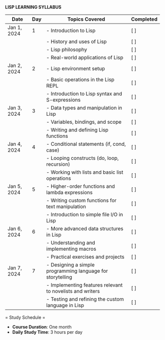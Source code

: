  **LISP LEARNING SYLLABUS**

| Date       | Day | Topics Covered                                                | Completed |
|------------|-----|---------------------------------------------------------------|-----------|
| Jan 1, 2024 | 1   | - Introduction to Lisp                                        | [ ]       |
|            |     | - History and uses of Lisp                                    | [ ]       |
|            |     | - Lisp philosophy                                             | [ ]       |
|            |     | - Real-world applications of Lisp                              | [ ]       |
| Jan 2, 2024 | 2   | - Lisp environment setup                                      | [ ]       |
|            |     | - Basic operations in the Lisp REPL                           | [ ]       |
|            |     | - Introduction to Lisp syntax and S-expressions               | [ ]       |
| Jan 3, 2024 | 3   | - Data types and manipulation in Lisp                         | [ ]       |
|            |     | - Variables, bindings, and scope                              | [ ]       |
|            |     | - Writing and defining Lisp functions                         | [ ]       |
| Jan 4, 2024 | 4   | - Conditional statements (if, cond, case)                     | [ ]       |
|            |     | - Looping constructs (do, loop, recursion)                    | [ ]       |
|            |     | - Working with lists and basic list operations                | [ ]       |
| Jan 5, 2024 | 5   | - Higher-order functions and lambda expressions               | [ ]       |
|            |     | - Writing custom functions for text manipulation               | [ ]       |
|            |     | - Introduction to simple file I/O in Lisp                     | [ ]       |
| Jan 6, 2024 | 6   | - More advanced data structures in Lisp                       | [ ]       |
|            |     | - Understanding and implementing macros                       | [ ]       |
|            |     | - Practical exercises and projects                             | [ ]       |
| Jan 7, 2024 | 7   | - Designing a simple programming language for storytelling    | [ ]       |
|            |     | - Implementing features relevant to novelists and writers     | [ ]       |
|            |     | - Testing and refining the custom language in Lisp             | [ ]       |

= Study Schedule =

- **Course Duration**: One month
- **Daily Study Time**: 3 hours per day
